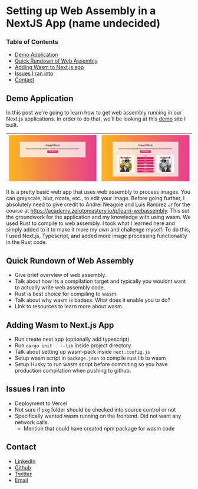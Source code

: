# Setting up Web Assembly in a NextJS App (name undecided)

### Table of Contents
  * [Demo Application](#demo-application)
  * [Quick Rundown of Web Assembly](#quick-rundown-of-web-assembly)
  * [Adding Wasm to Next.js app](#adding-wasm-to-nextjs-app)
  * [Issues I ran into](#issues-I-ran-into)
  * [Contact](#contact)

## Demo Application

In this post we're going to learn how to get web assembly running in our Next.js applications. In order to do that, we'll be looking at this [demo](https://wasm-image-processor.vercel.app/) site I built.

![Homepage of Image Effects](screenshots/homepage.png) |![Homepage of Image Effects with Image Processed](screenshots/homepage2.png)
|-|-|

It is a pretty basic web app that uses web assembly to process images. You can grayscale, blur, rotate, etc., to edit your image. Before going further, I absolutely need to give credit to Andrei Neagoie and Luis Ramirez Jr for the course at https://academy.zerotomastery.io/p/learn-webassembly. This set the groundwork for the application and my knowledge with using wasm. We used Rust to compile to web assembly. I took what I learned here and simply added to it to make it more my own and challenge myself. To do this, I used Next.js, Typescript, and added more image processing functionality in the Rust code.


## Quick Rundown of Web Assembly

- Give brief overview of web assembly.
- Talk about how its a compilation target and typically you wouldnt want to actually write web assembly code.
- Rust is best choice for compiling to wasm.
- Talk about why wasm is badass. What does it enable you to do?
- Link to resources to learn more about wasm.


## Adding Wasm to Next.js App

- Run create next app (optionally add typescript)
- Run `cargo init . --lib` inside project directory
- Talk about setting up wasm-pack inside `next.config.js`
- Setup wasm script in `package.json` to compile rust lib to wasm
- Setup Husky to run wasm script before commiting so you have production compilation when pushing to github.

## Issues I ran into

- Deployment to Vercel
- Not sure if `pkg` folder should be checked into source control or not
- Specifically wanted wasm running on the frontend. Did not want any network calls.
  - Mention that could have created npm package for wasm code


## Contact

- [LinkedIn](https://www.linkedin.com/in/ryan-mercadante-11a035152/)
- [Github](https://www.github.com/ryanmercadante)
- [Twitter](https://twitter.com/polkamerc)
- [Email](mailto:ryan.a.mercadante@gmail.com)